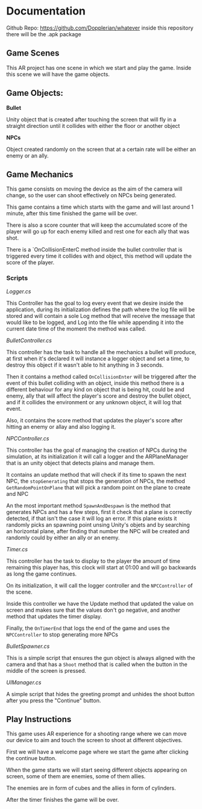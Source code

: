 # Documentation
Github Repo: https://github.com/Dopplerian/whatever inside this repository there will be the .apk package
## Game Scenes

This AR project has one scene in which we start and play the game. Inside this
scene we will have the game objects.

## Game Objects:

**Bullet**

Unity object that is created after touching the screen that will fly in a
straight direction until it collides with either the floor or another object

**NPCs**

Object created randomly on the screen that at a certain rate will be either an
enemy or an ally.

## Game Mechanics

This game consists on moving the device as the aim of the camera will change, so
the user can shoot effectively on NPCs being generated.

This game contains a time which starts with the game and will last around 1
minute, after this time finished the game will be over.

There is also a score counter that will keep the accumulated score of the player
will go up for each enemy killed and rest one for each ally that was shot.

There is a `OnCollisionEnterC method inside the bullet controller that is
triggered every time it collides with and object, this method will update the
score of the player.

### Scripts

*Logger.cs*

This Controller has the goal to log every event that we desire inside the
application, during its initialization defines the path where the log file will
be stored and will contain a sole Log method that will receive the message that
would like to be logged, and Log into the file while appending it into the
current date time of the moment the method was called.

*BulletController.cs*

This controller has the task to handle all the mechanics a bullet will produce,
at first when it's declared it will instance a logger object and set a time, to
destroy this object if it wasn't able to hit anything in 3 seconds.

Then it contains a method called `OnCollisionEnter` will be triggered after the
event of this bullet colliding with an object, inside this method there is a
different behaviour for any kind on object that is being hit, could be and
enemy, ally that will affect the player's score and destroy the bullet object,
and if it collides the environment or any unknown object, it will log that
event.

Also, it contains the score method that updates the player's score after hitting
an enemy or allay and also logging it.

*NPCController.cs*

This controller has the goal of managing the creation of NPCs during the simulation, at its initialization it will call a logger and the ARPlaneManager that is an unity object that detects plains and manage them.

It contains an update method that will check if its time to spawn the next NPC, the `stopGenerating` that stops the generation of NPCs, the method `GetRandomPointOnPlane` that will pick a random point on the plane to create and NPC

An the most important method `SpawnAndDespawn` is the method that generates NPCs and has a few steps, first it check that a plane is correctly detected, if that isn't the case it will log an error.
If this plane exists it randomly picks an spawning point unsing Unity's objets and by searching an horizontal plane, after finding that number the NPC will be created and randomly could by either an ally or an enemy. 

*Timer.cs*

This controller has the task to display to the player the amount of time
remaining this player has, this clock will start at 01:00 and will go backwards
as long the game continues.

On its initialization, it will call the logger controller and the
`NPCController` of the scene.

Inside this controller we have the Update method that updated the value on
screen and makes sure that the values don't go negative, and another method that
updates the timer display.

Finally, the `OnTimerEnd` that logs the end of the game and uses the
`NPCController` to stop generating more NPCs

*BulletSpawner.cs*

This is a simple script that ensures the gun object is always aligned with the
camera and that has a `Shoot` method that is called when the button in the
middle of the screen is pressed.

*UIManager.cs*

A simple script that hides the greeting prompt and unhides the shoot button
after you press the "Continue" button.

## Play Instructions

This game uses AR experience for a shooting range where we can move our device
to aim and touch the screen to shoot at different objectives.

First we will have a welcome page where we start the game after clicking the
continue button.

When the game starts we will start seeing different objects appearing on screen,
some of them are enemies, some of them allies.

The enemies are in form of cubes and the allies in form of cylinders.

After the timer finishes the game will be over.
